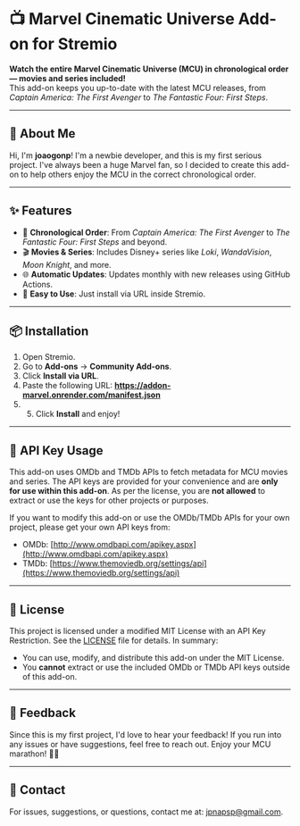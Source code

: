# 📺 Marvel Cinematic Universe Add-on for Stremio

**Watch the entire Marvel Cinematic Universe (MCU) in chronological order — movies and series included!**  
This add-on keeps you up-to-date with the latest MCU releases, from *Captain America: The First Avenger* to *The Fantastic Four: First Steps*.

---

## 👋 About Me

Hi, I'm **joaogonp**! I'm a newbie developer, and this is my first serious project. I've always been a huge Marvel fan, so I decided to create this add-on to help others enjoy the MCU in the correct chronological order.

---

## ✨ Features

- 🧬 **Chronological Order**: From *Captain America: The First Avenger* to *The Fantastic Four: First Steps* and beyond.
- 🎬 **Movies & Series**: Includes Disney+ series like *Loki*, *WandaVision*, *Moon Knight*, and more.
- 🌐 **Automatic Updates**: Updates monthly with new releases using GitHub Actions.
- 🚀 **Easy to Use**: Just install via URL inside Stremio.

---

## 📦 Installation

1. Open Stremio.
2. Go to **Add-ons** → **Community Add-ons**.
3. Click **Install via URL**.
4. Paste the following URL: **https://addon-marvel.onrender.com/manifest.json**
5. 5. Click **Install** and enjoy!

---

## 🔑 API Key Usage

This add-on uses OMDb and TMDb APIs to fetch metadata for MCU movies and series. The API keys are provided for your convenience and are **only for use within this add-on**. As per the license, you are **not allowed** to extract or use the keys for other projects or purposes.

If you want to modify this add-on or use the OMDb/TMDb APIs for your own project, please get your own API keys from:  
- OMDb: [http://www.omdbapi.com/apikey.aspx](http://www.omdbapi.com/apikey.aspx)  
- TMDb: [https://www.themoviedb.org/settings/api](https://www.themoviedb.org/settings/api)

---

## 📜 License

This project is licensed under a modified MIT License with an API Key Restriction. See the [LICENSE](LICENSE) file for details. In summary:  
- You can use, modify, and distribute this add-on under the MIT License.  
- You **cannot** extract or use the included OMDb or TMDb API keys outside of this add-on.

---

## 🙏 Feedback

Since this is my first project, I'd love to hear your feedback! If you run into any issues or have suggestions, feel free to reach out. Enjoy your MCU marathon! 🦸‍♂️

---

## 📧 Contact

For issues, suggestions, or questions, contact me at: jpnapsp@gmail.com.
